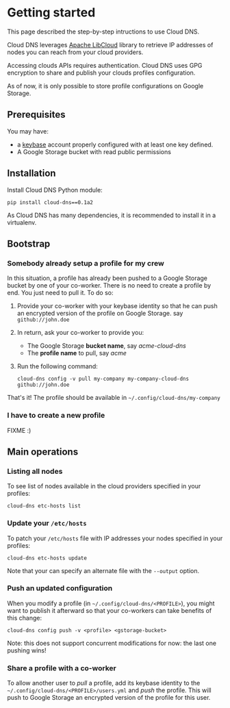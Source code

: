 # Getting started

This page described the step-by-step intructions to use Cloud DNS.

Cloud DNS leverages [Apache LibCloud](https://libcloud.apache.org/) library to retrieve IP addresses of nodes you can reach from your cloud providers.

Accessing clouds APIs requires authentication. Cloud DNS uses GPG encryption to share and publish your clouds profiles configuration.

As of now, it is only possible to store profile configurations on Google Storage.

## Prerequisites

You may have:

* a [keybase](https://keybase.io) account properly configured with at least one key defined.
* A Google Storage bucket with read public permissions

## Installation

Install Cloud DNS Python module:

```shell
pip install cloud-dns==0.1a2
```

As Cloud DNS has many dependencies, it is recommended to install it in a virtualenv.

## Bootstrap

### Somebody already setup a profile for my crew

In this situation, a profile has already been pushed to a Google Storage bucket by one of your co-worker. There is no need to create a profile by end. You just need to pull it. To do so:

1. Provide your co-worker with your keybase identity so that he can push an encrypted version of the profile on Google Storage. say `github://john.doe`
1. In return, ask your co-worker to provide you:
    * The Google Storage **bucket name**, say *acme-cloud-dns*
    * The **profile name** to pull, say *acme*
1. Run the following command:

    ```
    cloud-dns config -v pull my-company my-company-cloud-dns github://john.doe
    ```

That's it!
The profile should be available in `~/.config/cloud-dns/my-company`

### I have to create a new profile

FIXME :)

## Main operations

### Listing all nodes

To see list of nodes available in the cloud providers specified in your profiles:

```shell
cloud-dns etc-hosts list
```

### Update your `/etc/hosts`

To patch your `/etc/hosts` file with IP addresses your nodes specified in your profiles:

```
cloud-dns etc-hosts update
```

Note that your can specify an alternate file with the `--output` option.

### Push an updated configuration

When you modify a profile (in `~/.config/cloud-dns/<PROFILE>`), you might want to publish it afterward so that your co-workers can take benefits of this change:

```shell
cloud-dns config push -v <profile> <gstorage-bucket>
```

Note: this does not support concurrent modifications for now: the last one pushing wins!

### Share a profile with a co-worker

To allow another user to *pull* a profile, add its keybase identity to the `~/.config/cloud-dns/<PROFILE>/users.yml` and *push* the profile. This will push to Google Storage an encrypted version of the profile for this user.
